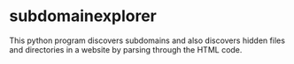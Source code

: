 # subdomainexplorer
This python program discovers subdomains and also discovers hidden files and directories in a website by parsing through the HTML code.
